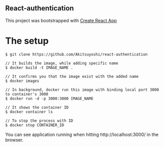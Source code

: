 ## React-authentication

This project was bootstrapped with [Create React App](https://github.com/facebookincubator/create-react-app)


# The setup

```
$ git clone https://github.com/Akitsuyoshi/react-authentication

// It builds the image, while adding specific name
$ docker build -t IMAGE_NAME .

// It confirms you that the image exist with the added name
$ docker images

// In background, docker run this image with binding local port 3000 to container's 3000
$ docker run -d -p 3000:3000 IMAGE_NAME

// It shows the container ID
$ docker container ls

// To stop the process with ID
$ docker stop CONTAINER_ID
```

You can see application running when hitting http://localhost:3000/ in the browser.
